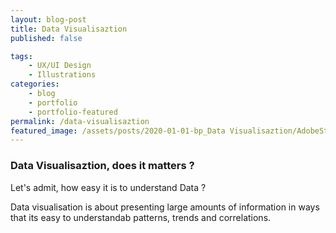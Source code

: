 ```yaml
---
layout: blog-post
title: Data Visualisaztion
published: false

tags: 
    - UX/UI Design
    - Illustrations
categories:
    - blog
    - portfolio
    - portfolio-featured
permalink: /data-visualisaztion
featured_image: /assets/posts/2020-01-01-bp_Data Visualisaztion/AdobeStock_170802929.jpeg
---
```

### Data Visualisaztion, does it matters ?


Let's admit, how easy it is to understand Data ? 

 Data visualisation is about presenting large amounts of information in ways that its easy to understandab patterns, trends and correlations.



